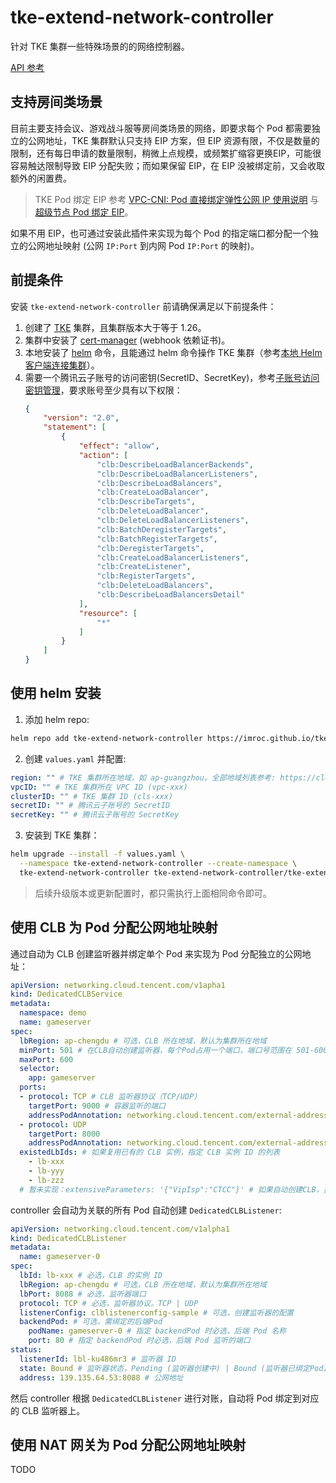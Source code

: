 # tke-extend-network-controller

针对 TKE 集群一些特殊场景的的网络控制器。

[API 参考](docs/api.md)

## 支持房间类场景

目前主要支持会议、游戏战斗服等房间类场景的网络，即要求每个 Pod 都需要独立的公网地址，TKE 集群默认只支持 EIP 方案，但 EIP 资源有限，不仅是数量的限制，还有每日申请的数量限制，稍微上点规模，或频繁扩缩容更换EIP，可能很容易触达限制导致 EIP 分配失败；而如果保留 EIP，在 EIP 没被绑定前，又会收取额外的闲置费。

> TKE Pod 绑定 EIP 参考 [VPC-CNI: Pod 直接绑定弹性公网 IP 使用说明](https://cloud.tencent.com/document/product/457/64886) 与 [超级节点 Pod 绑定 EIP](https://cloud.tencent.com/document/product/457/44173#.E7.BB.91.E5.AE.9A-eip)。

如果不用 EIP，也可通过安装此插件来实现为每个 Pod 的指定端口都分配一个独立的公网地址映射 (公网 `IP:Port` 到内网 Pod `IP:Port` 的映射)。

## 前提条件

安装 `tke-extend-network-controller` 前请确保满足以下前提条件：
1. 创建了 [TKE](https://cloud.tencent.com/product/tke) 集群，且集群版本大于等于 1.26。
2. 集群中安装了 [cert-manager](https://cert-manager.io/docs/installation/) (webhook 依赖证书)。
3. 本地安装了 [helm](https://helm.sh) 命令，且能通过 helm 命令操作 TKE 集群（参考[本地 Helm 客户端连接集群](https://cloud.tencent.com/document/product/457/32731)）。
4. 需要一个腾讯云子账号的访问密钥(SecretID、SecretKey)，参考[子账号访问密钥管理](https://cloud.tencent.com/document/product/598/37140)，要求账号至少具有以下权限：
    ```json
    {
        "version": "2.0",
        "statement": [
            {
                "effect": "allow",
                "action": [
                    "clb:DescribeLoadBalancerBackends",
                    "clb:DescribeLoadBalancerListeners",
                    "clb:DescribeLoadBalancers",
                    "clb:CreateLoadBalancer",
                    "clb:DescribeTargets",
                    "clb:DeleteLoadBalancer",
                    "clb:DeleteLoadBalancerListeners",
                    "clb:BatchDeregisterTargets",
                    "clb:BatchRegisterTargets",
                    "clb:DeregisterTargets",
                    "clb:CreateLoadBalancerListeners",
                    "clb:CreateListener",
                    "clb:RegisterTargets",
                    "clb:DeleteLoadBalancers",
                    "clb:DescribeLoadBalancersDetail"
                ],
                "resource": [
                    "*"
                ]
            }
        ]
    }
    ```

## 使用 helm 安装

1. 添加 helm repo:

```bash
helm repo add tke-extend-network-controller https://imroc.github.io/tke-extend-network-controller
```

2. 创建 `values.yaml` 并配置:

```yaml
region: "" # TKE 集群所在地域，如 ap-guangzhou。全部地域列表参考: https://cloud.tencent.com/document/product/213/6091
vpcID: "" # TKE 集群所在 VPC ID (vpc-xxx)
clusterID: "" # TKE 集群 ID (cls-xxx)
secretID: "" # 腾讯云子账号的 SecretID
secretKey: "" # 腾讯云子账号的 SecretKey
```

3. 安装到 TKE 集群：
```bash
helm upgrade --install -f values.yaml \
  --namespace tke-extend-network-controller --create-namespace \
  tke-extend-network-controller tke-extend-network-controller/tke-extend-network-controller
```

> 后续升级版本或更新配置时，都只需执行上面相同命令即可。

## 使用 CLB 为 Pod 分配公网地址映射

通过自动为 CLB 创建监听器并绑定单个 Pod 来实现为 Pod 分配独立的公网地址：

```yaml
apiVersion: networking.cloud.tencent.com/v1apha1
kind: DedicatedCLBService
metadata:
  namespace: demo
  name: gameserver
spec:
  lbRegion: ap-chengdu # 可选，CLB 所在地域，默认为集群所在地域
  minPort: 501 # 在CLB自动创建监听器，每个Pod占用一个端口，端口号范围在 501-600
  maxPort: 600
  selector:
    app: gameserver
  ports:
  - protocol: TCP # CLB 监听器协议（TCP/UDP）
    targetPort: 9000 # 容器监听的端口
    addressPodAnnotation: networking.cloud.tencent.com/external-address-9000 # 可选，将外部地址注入到pod的annotation中
  - protocol: UDP
    targetPort: 8000
    addressPodAnnotation: networking.cloud.tencent.com/external-address-8080
  existedLbIds: # 如果复用已有的 CLB 实例，指定 CLB 实例 ID 的列表
    - lb-xxx
    - lb-yyy
    - lb-zzz
  # 暂未实现：extensiveParameters: '{"VipIsp":"CTCC"}' # 如果自动创建CLB，指定购买CLB接口的参数: https://cloud.tencent.com/document/product/214/30692
```

controller 会自动为关联的所有 Pod 自动创建 `DedicatedCLBListener`:

```yaml
apiVersion: networking.cloud.tencent.com/v1alpha1
kind: DedicatedCLBListener
metadata:
  name: gameserver-0
spec:
  lbId: lb-xxx # 必选，CLB 的实例 ID
  lbRegion: ap-chengdu # 可选，CLB 所在地域，默认为集群所在地域
  lbPort: 8088 # 必选，监听器端口
  protocol: TCP # 必选，监听器协议。TCP | UDP
  listenerConfig: clblistenerconfig-sample # 可选，创建监听器的配置
  backendPod: # 可选，需绑定的后端Pod
    podName: gameserver-0 # 指定 backendPod 时必选，后端 Pod 名称
    port: 80 # 指定 backendPod 时必选，后端 Pod 监听的端口
status:
  listenerId: lbl-ku486mr3 # 监听器 ID
  state: Bound # 监听器状态，Pending (监听器创建中) | Bound (监听器已绑定Pod) | Available (监听器已创建但还未绑定Pod) | Deleting (监听器删除中)
  address: 139.135.64.53:8088 # 公网地址
```

然后 controller 根据 `DedicatedCLBListener` 进行对账，自动将 Pod 绑定到对应的 CLB 监听器上。

## 使用 NAT 网关为 Pod 分配公网地址映射

TODO
